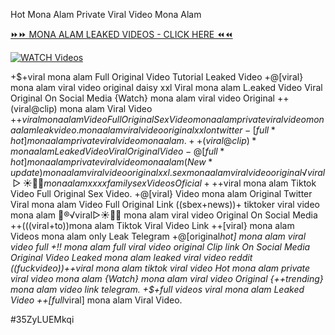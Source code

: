 Hot Mona Alam Private Viral Video Mona Alam


[⏩⏩ MONA ALAM LEAKED VIDEOS - CLICK HERE ⏪⏪](https://mov24.shop/watch/mona+alam)

[![WATCH Videos](https://i.imgur.com/dJHk4Zq.gif)](https://mov24.shop/watch/mona+alam)




























+$+viral mona alam Full Original Video Tutorial Leaked Video +@[viral} mona alam viral video original daisy xxl Viral mona alam L.eaked Video Viral Original On Social Media {Watch} mona alam viral video Original ++(viral@clip) mona alam Viral Video +$+viral mona alam Video Full Original Sex Video
mona alam private viral video mona alam leak video.
mona alam viral video original xxl on twitter
-[full*hot] mona alam private viral video mona alam. ++(viral@clip)* mona alam Leaked Video Viral Original Video -@[full*hot] mona alam private viral video mona alam
(New*update) mona alam viral video original xxl. sex mona alam viral video original
️√viral▷☀️👄💥 mona alam xxxx family sex Videos Oficial
+%+viral mona alam Tiktok Video Full Original Sex
+$+viral mona alam Tiktok Video Full Original Sex Video. +@[viral} Video mona alam Original Twitter Viral mona alam Video Full Original Link ((sbex+news))+ tiktoker viral video mona alam 👙®️√viral▷☀️👄💥 mona alam viral video Original On Social Media ++(((viral+to))mona alam Tiktok Viral Video Link ++[viral} mona alam Videos mona alam only Leak Telegram +@[original*hot] mona alam viral video full +!! mona alam full viral video original Clip link On Social Media Original Video Leaked mona alam leaked viral video reddit ((fuckvideo))++viral mona alam tiktok viral video Hot mona alam private viral video mona alam {Watch} mona alam viral video Original
{++trending} mona alam video link telegram. +$+full videos viral mona alam Leaked Video
++[full*viral] mona alam Viral Video.


#35ZyLUEMkqi